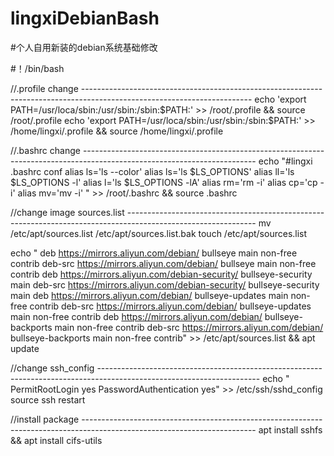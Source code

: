 # lingxiDebianBash
#个人自用新装的debian系统基础修改

#！/bin/bash

//.profile change ------------------------------------------------------------------------------------------------------------------------
echo 'export PATH=/usr/loca/sbin:/usr/sbin:/sbin:$PATH:' >> /root/.profile && source /root/.profile
echo 'export PATH=/usr/loca/sbin:/usr/sbin:/sbin:$PATH:' >> /home/lingxi/.profile && source  /home/lingxi/.profile

//.bashrc change -------------------------------------------------------------------------------------------------------------------------
echo "#lingxi .bashrc conf 
  alias ls='ls --color'
  alias ls='ls $LS_OPTIONS'
  alias ll='ls $LS_OPTIONS -l'
  alias l='ls $LS_OPTIONS -lA'
  alias rm='rm -i'
  alias cp='cp -i'
  alias mv='mv -i'
" >> /root/.bashrc && source .bashrc


//change image sources.list --------------------------------------------------------------------------------------------------------------
mv /etc/apt/sources.list /etc/apt/sources.list.bak
touch /etc/apt/sources.list

echo "
    deb https://mirrors.aliyun.com/debian/ bullseye main non-free contrib 
    deb-src https://mirrors.aliyun.com/debian/ bullseye main non-free contrib 
    deb https://mirrors.aliyun.com/debian-security/ bullseye-security main 
    deb-src https://mirrors.aliyun.com/debian-security/ bullseye-security main 
    deb https://mirrors.aliyun.com/debian/ bullseye-updates main non-free contrib 
    deb-src https://mirrors.aliyun.com/debian/ bullseye-updates main non-free contrib 
    deb https://mirrors.aliyun.com/debian/ bullseye-backports main non-free contrib 
    deb-src https://mirrors.aliyun.com/debian/ bullseye-backports main non-free contrib" >> /etc/apt/sources.list && apt update


//change ssh_config ----------------------------------------------------------------------------------------------------------------------
echo "
    PermitRootLogin yes
    PasswordAuthentication yes" >> /etc/ssh/sshd_config
source ssh restart


//install package -------------------------------------------------------------------------------------------------------------------------
apt install sshfs && apt install cifs-utils 
